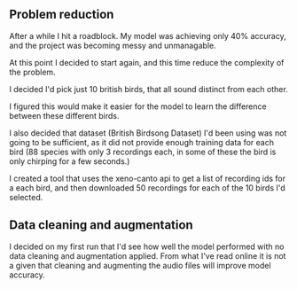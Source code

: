 ## Problem reduction

After a while I hit a roadblock. My model was achieving only 40% accuracy, and the project was becoming messy and unmanagable.

At this point I decided to start again, and this time reduce the complexity of the problem.

I decided I'd pick just 10 british birds, that all sound distinct from each other.

I figured this would make it easier for the model to learn the difference between these different birds.

I also decided that dataset (British Birdsong Dataset) I'd been using was not going to be sufficient, as it did not provide enough training data for each bird (88 species with only 3 recordings each, in some of these the bird is only chirping for a few seconds.)

I created a tool that uses the xeno-canto api to get a list of recording ids for a each bird, and then downloaded 50 recordings for each of the 10 birds I'd selected.

## Data cleaning and augmentation

I decided on my first run that I'd see how well the model performed with no data cleaning and augmentation applied. From what I've read online it is not a given that cleaning and augmenting the audio files will improve model accuracy.